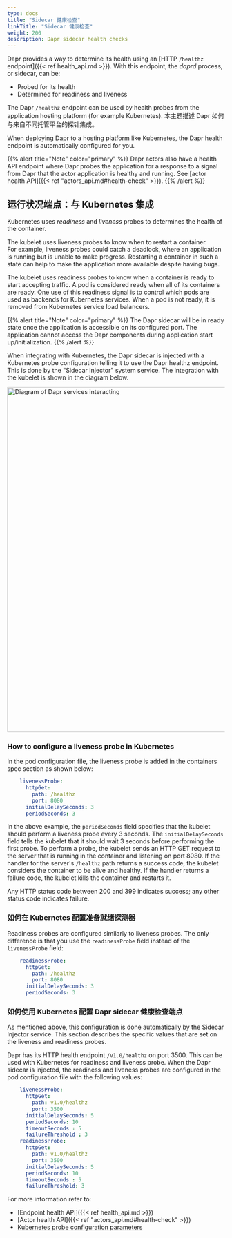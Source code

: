 ```yaml
---
type: docs
title: "Sidecar 健康检查"
linkTitle: "Sidecar 健康检查"
weight: 200
description: Dapr sidecar health checks
---
```


Dapr provides a way to determine its health using an [HTTP `/healthz` endpoint]({{< ref health_api.md >}}). With this endpoint, the *daprd* process, or sidecar, can be:

- Probed for its health
- Determined for readiness and liveness

The Dapr `/healthz` endpoint can be used by health probes from the application hosting platform (for example Kubernetes). 本主题描述 Dapr 如何与来自不同托管平台的探针集成。

When deploying Dapr to a hosting platform like Kubernetes, the Dapr health endpoint is automatically configured for you.

{{% alert title="Note" color="primary" %}}
Dapr actors also have a health API endpoint where Dapr probes the application for a response to a signal from Dapr that the actor application is healthy and running. See [actor health API]({{< ref "actors_api.md#health-check" >}}).
{{% /alert %}}

## 运行状况端点：与 Kubernetes 集成

Kubernetes uses *readiness* and *liveness* probes to determines the health of the container.

The kubelet uses liveness probes to know when to restart a container.  
For example, liveness probes could catch a deadlock, where an application is running but is unable to make progress. Restarting a container in such a state can help to make the application more available despite having bugs.

The kubelet uses readiness probes to know when a container is ready to start accepting traffic. A pod is considered ready when all of its containers are ready. One use of this readiness signal is to control which pods are used as backends for Kubernetes services. When a pod is not ready, it is removed from Kubernetes service load balancers.

{{% alert title="Note" color="primary" %}}
The Dapr sidecar will be in ready state once the application is accessible on its configured port. The application cannot access the Dapr components during application start up/initialization.
{{% /alert %}}

When integrating with Kubernetes, the Dapr sidecar is injected with a Kubernetes probe configuration telling it to use the Dapr healthz endpoint. This is done by the "Sidecar Injector" system service. The integration with the kubelet is shown in the diagram below.

<img src="/images/security-mTLS-dapr-system-services.png" width="800" alt="Diagram of Dapr services interacting" />

### How to configure a liveness probe in Kubernetes

In the pod configuration file, the liveness probe is added in the containers spec section as shown below:

```yaml
    livenessProbe:
      httpGet:
        path: /healthz
        port: 8080
      initialDelaySeconds: 3
      periodSeconds: 3
```

In the above example, the `periodSeconds` field specifies that the kubelet should perform a liveness probe every 3 seconds. The `initialDelaySeconds` field tells the kubelet that it should wait 3 seconds before performing the first probe. To perform a probe, the kubelet sends an HTTP GET request to the server that is running in the container and listening on port 8080. If the handler for the server's `/healthz` path returns a success code, the kubelet considers the container to be alive and healthy. If the handler returns a failure code, the kubelet kills the container and restarts it.

Any HTTP status code between 200 and 399 indicates success; any other status code indicates failure.

### 如何在 Kubernetes 配置准备就绪探测器

Readiness probes are configured similarly to liveness probes. The only difference is that you use the `readinessProbe` field instead of the `livenessProbe` field:

```yaml
    readinessProbe:
      httpGet:
        path: /healthz
        port: 8080
      initialDelaySeconds: 3
      periodSeconds: 3
```

### 如何使用 Kubernetes 配置 Dapr sidecar 健康检查端点

As mentioned above, this configuration is done automatically by the Sidecar Injector service. This section describes the specific values that are set on the liveness and readiness probes.

Dapr has its HTTP health endpoint `/v1.0/healthz` on port 3500. This can be used with Kubernetes for readiness and liveness probe. When the Dapr sidecar is injected, the readiness and liveness probes are configured in the pod configuration file with the following values:

```yaml
    livenessProbe:
      httpGet:
        path: v1.0/healthz
        port: 3500
      initialDelaySeconds: 5
      periodSeconds: 10
      timeoutSeconds : 5
      failureThreshold : 3
    readinessProbe:
      httpGet:
        path: v1.0/healthz
        port: 3500
      initialDelaySeconds: 5
      periodSeconds: 10
      timeoutSeconds : 5
      failureThreshold: 3
```

For more information refer to:

- [Endpoint health API]({{< ref health_api.md >}})
- [Actor health API]({{< ref "actors_api.md#health-check" >}})
- [Kubernetes probe configuration parameters](https://kubernetes.io/docs/tasks/configure-pod-container/configure-liveness-readiness-startup-probes/)
